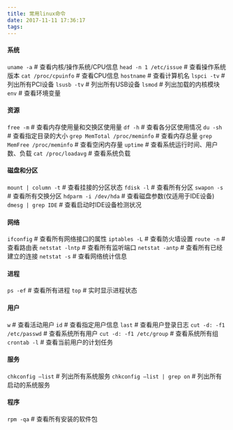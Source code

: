 ```yaml
---
title: 常用linux命令
date: 2017-11-11 17:36:17
tags:
---
```

#### 系统
`uname -a` # 查看内核/操作系统/CPU信息
 `head -n 1 /etc/issue` # 查看操作系统版本
 `cat /proc/cpuinfo` # 查看CPU信息
 `hostname` # 查看计算机名
 `lspci -tv` # 列出所有PCI设备
 `lsusb -tv` # 列出所有USB设备
 `lsmod` # 列出加载的内核模块
 `env` # 查看环境变量
#### 资源
 `free -m` # 查看内存使用量和交换区使用量
 `df -h` # 查看各分区使用情况
 `du -sh` # 查看指定目录的大小
 `grep MemTotal /proc/meminfo` # 查看内存总量
 `grep MemFree /proc/meminfo` # 查看空闲内存量
 `uptime` # 查看系统运行时间、用户数、负载
 `cat /proc/loadavg` # 查看系统负载
#### 磁盘和分区
 `mount | column -t` # 查看挂接的分区状态
 `fdisk -l` # 查看所有分区
 `swapon -s` # 查看所有交换分区
 `hdparm -i /dev/hda` # 查看磁盘参数(仅适用于IDE设备)
 `dmesg | grep IDE` # 查看启动时IDE设备检测状况
#### 网络
 `ifconfig` # 查看所有网络接口的属性
 `iptables -L` # 查看防火墙设置
 `route -n` # 查看路由表
 `netstat -lntp` # 查看所有监听端口
 `netstat -antp` # 查看所有已经建立的连接
 `netstat -s` # 查看网络统计信息
#### 进程
 `ps -ef` # 查看所有进程
 `top` # 实时显示进程状态
#### 用户
 `w` # 查看活动用户
 `id` # 查看指定用户信息
 `last` # 查看用户登录日志
 `cut -d: -f1 /etc/passwd` # 查看系统所有用户
 `cut -d: -f1 /etc/group` # 查看系统所有组
 `crontab -l` # 查看当前用户的计划任务
#### 服务
 `chkconfig –list` # 列出所有系统服务
 `chkconfig –list | grep on` # 列出所有启动的系统服务
#### 程序
 `rpm -qa` # 查看所有安装的软件包